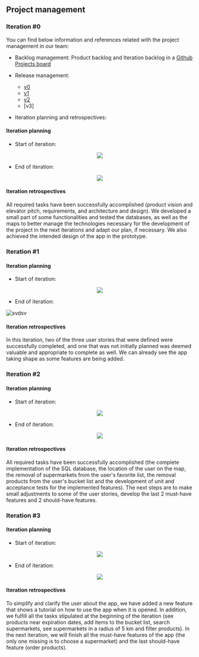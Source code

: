 ## Project management

### Iteration #0
You can find below information and references related with the project management in our team:
* Backlog management: Product backlog and Iteration backlog in a [Github Projects board](https://github.com/orgs/FEUP-LEIC-ES-2022-23/projects/34)
* Release management:
    * [v0](#)
    * [v1](https://github.com/FEUP-LEIC-ES-2022-23/2LEIC09T3/blob/main/docs/ProjectManagement.md#iteration-1)
    * [v2](https://github.com/FEUP-LEIC-ES-2022-23/2LEIC09T3/blob/main/docs/ProjectManagement.md#iteration-2)
    * [v3]

* Iteration planning and retrospectives:

#### Iteration planning
- Start of iteration:
<p align="center" justify="center">
  <img src="https://github.com/FEUP-LEIC-ES-2022-23/2LEIC09T3/blob/main/images/start_v0.png"/>
</p>

- End of iteration:
<p align="center" justify="center">
  <img src="https://github.com/FEUP-LEIC-ES-2022-23/2LEIC09T3/blob/main/images/end_v0.png"/>
</p>


#### Iteration retrospectives
All required tasks have been successfully accomplished (product vision and elevator pitch, requirements,
and architecture and design).
We developed a small part of some functionalities and tested the databases, as well as the maps to better
manage the technologies necessary for the development of the project in the next iterations and adapt our
plan, if necessary. We also achieved the intended design of the app in the prototype.

### Iteration #1

#### Iteration planning
- Start of iteration:
<p align="center" justify="center">
  <img src="https://github.com/FEUP-LEIC-ES-2022-23/2LEIC09T3/blob/main/images/start_v1.PNG"/>
</p>

- End of iteration:

![svdsv](https://user-images.githubusercontent.com/93678161/228670025-9749de5e-87ad-436b-bcdc-e568fdbbd288.png)

#### Iteration retrospectives
In this iteration, two of the three user stories that were defined were successfully completed, and one that was not initially planned was deemed valuable and appropriate to complete as well.
We can already see the app taking shape as some features are being added.

### Iteration #2

#### Iteration planning
- Start of iteration:
<p align="center" justify="center">
  <img src="https://github.com/FEUP-LEIC-ES-2022-23/2LEIC09T3/blob/main/images/start_v2.png"/>
</p>

- End of iteration:
<p align="center" justify="center">
  <img src="https://github.com/FEUP-LEIC-ES-2022-23/2LEIC09T3/blob/main/images/end_v2.png"/>
</p>

#### Iteration retrospectives
All required tasks have been successfully accomplished (the complete implementation of the SQL database, the location of the user on the map, the removal of supermarkets from the user's favorite list, the removal products from the user's bucket list and the development of unit and acceptance tests for the implemented features).
The next steps are to make small adjustments to some of the user stories, develop the last 2 must-have features and 2 should-have features.

### Iteration #3

#### Iteration planning
- Start of iteration:
<p align="center" justify="center">
  <img src="https://github.com/FEUP-LEIC-ES-2022-23/2LEIC09T3/blob/main/images/start_v3.png"/>
</p>

- End of iteration:
<p align="center" justify="center">
  <img src="https://github.com/FEUP-LEIC-ES-2022-23/2LEIC09T3/blob/main/images/end_v3.png"/>
</p>

#### Iteration retrospectives
To simplify and clarify the user about the app, we have added a new feature that shows a tutorial on how to use the app when it is opened. In addition, we fulfill all the tasks stipulated at the beginning of the iteration (see products near expiration dates, add items to the bucket list, search supermarkets, see supermarkets in a radius of 5 km and filter products). In the next iteration, we will finish all the must-have features of the app (the only one missing is to choose a supermarket) and the last should-have feature (order products).